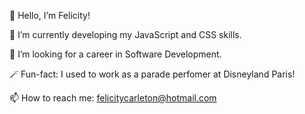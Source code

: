 👋 Hello, I’m Felicity!

🌱 I’m currently developing my JavaScript and CSS skills.

👀 I’m looking for a career in Software Development.

🪄 Fun-fact: I used to work as a parade perfomer at Disneyland Paris!

📫 How to reach me: felicitycarleton@hotmail.com
